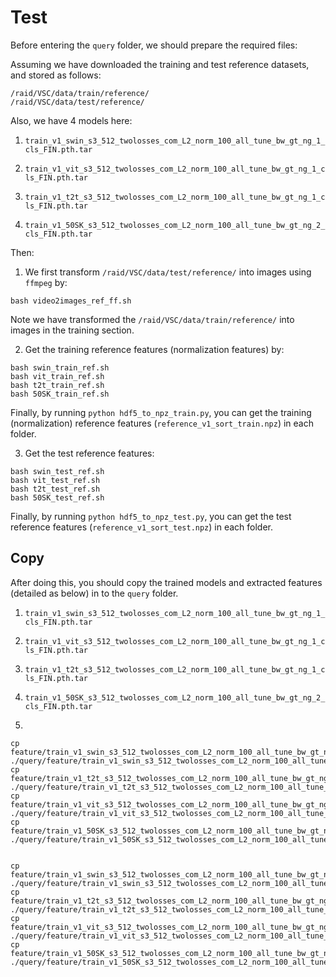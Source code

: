 # Test
Before entering the `query` folder, we should prepare the required files:

Assuming we have downloaded the training and test reference datasets, and stored as follows:

```
/raid/VSC/data/train/reference/
/raid/VSC/data/test/reference/
```
Also, we have $4$ models here:

1. ```train_v1_swin_s3_512_twolosses_com_L2_norm_100_all_tune_bw_gt_ng_1_cls_FIN.pth.tar```

2. ```train_v1_vit_s3_512_twolosses_com_L2_norm_100_all_tune_bw_gt_ng_1_cls_FIN.pth.tar```

3. ```train_v1_t2t_s3_512_twolosses_com_L2_norm_100_all_tune_bw_gt_ng_1_cls_FIN.pth.tar```

4. ```train_v1_50SK_s3_512_twolosses_com_L2_norm_100_all_tune_bw_gt_ng_2_cls_FIN.pth.tar```


Then: 

1. We first transform ```/raid/VSC/data/test/reference/``` into images using ```ffmpeg``` by:

```
bash video2images_ref_ff.sh
```
Note we have transformed the ```/raid/VSC/data/train/reference/``` into images in the training section.

2. Get the training reference features (normalization features) by:

```
bash swin_train_ref.sh
bash vit_train_ref.sh
bash t2t_train_ref.sh
bash 50SK_train_ref.sh
```
Finally, by running ```python hdf5_to_npz_train.py```, you can get the training (normalization) reference features (```reference_v1_sort_train.npz```) in each folder.


3. Get the test reference features:

```
bash swin_test_ref.sh
bash vit_test_ref.sh
bash t2t_test_ref.sh
bash 50SK_test_ref.sh
```
Finally, by running ```python hdf5_to_npz_test.py```, you can get the test reference features (```reference_v1_sort_test.npz```) in each folder.

## Copy

After doing this, you should copy the trained models and extracted features (detailed as below) in to the ```query``` folder.
1. ```train_v1_swin_s3_512_twolosses_com_L2_norm_100_all_tune_bw_gt_ng_1_cls_FIN.pth.tar```

2. ```train_v1_vit_s3_512_twolosses_com_L2_norm_100_all_tune_bw_gt_ng_1_cls_FIN.pth.tar```

3. ```train_v1_t2t_s3_512_twolosses_com_L2_norm_100_all_tune_bw_gt_ng_1_cls_FIN.pth.tar```

4. ```train_v1_50SK_s3_512_twolosses_com_L2_norm_100_all_tune_bw_gt_ng_2_cls_FIN.pth.tar```

5.

```
cp feature/train_v1_swin_s3_512_twolosses_com_L2_norm_100_all_tune_bw_gt_ng_1_cls_FIN_test/reference_v1_sort_test.npz ./query/feature/train_v1_swin_s3_512_twolosses_com_L2_norm_100_all_tune_bw_gt_ng_1_cls_FIN/reference_v1_sort_test.npz
cp feature/train_v1_t2t_s3_512_twolosses_com_L2_norm_100_all_tune_bw_gt_ng_1_cls_FIN_test/reference_v1_sort_test.npz ./query/feature/train_v1_t2t_s3_512_twolosses_com_L2_norm_100_all_tune_bw_gt_ng_1_cls_FIN/reference_v1_sort_test.npz
cp feature/train_v1_vit_s3_512_twolosses_com_L2_norm_100_all_tune_bw_gt_ng_1_cls_FIN_test/reference_v1_sort_test.npz ./query/feature/train_v1_vit_s3_512_twolosses_com_L2_norm_100_all_tune_bw_gt_ng_1_cls_FIN/reference_v1_sort_test.npz
cp feature/train_v1_50SK_s3_512_twolosses_com_L2_norm_100_all_tune_bw_gt_ng_2_cls_FIN_test/reference_v1_sort_test.npz ./query/feature/train_v1_50SK_s3_512_twolosses_com_L2_norm_100_all_tune_bw_gt_ng_2_cls_FIN/reference_v1_sort_test.npz


cp feature/train_v1_swin_s3_512_twolosses_com_L2_norm_100_all_tune_bw_gt_ng_1_cls_FIN/reference_v1_sort_train.npz ./query/feature/train_v1_swin_s3_512_twolosses_com_L2_norm_100_all_tune_bw_gt_ng_1_cls_FIN/reference_v1_sort_train.npz
cp feature/train_v1_t2t_s3_512_twolosses_com_L2_norm_100_all_tune_bw_gt_ng_1_cls_FIN/reference_v1_sort_train.npz ./query/feature/train_v1_t2t_s3_512_twolosses_com_L2_norm_100_all_tune_bw_gt_ng_1_cls_FIN/reference_v1_sort_train.npz
cp feature/train_v1_vit_s3_512_twolosses_com_L2_norm_100_all_tune_bw_gt_ng_1_cls_FIN/reference_v1_sort_train.npz ./query/feature/train_v1_vit_s3_512_twolosses_com_L2_norm_100_all_tune_bw_gt_ng_1_cls_FIN/reference_v1_sort_train.npz
cp feature/train_v1_50SK_s3_512_twolosses_com_L2_norm_100_all_tune_bw_gt_ng_2_cls_FIN/reference_v1_sort_train.npz ./query/feature/train_v1_50SK_s3_512_twolosses_com_L2_norm_100_all_tune_bw_gt_ng_2_cls_FIN/reference_v1_sort_train.np
```

